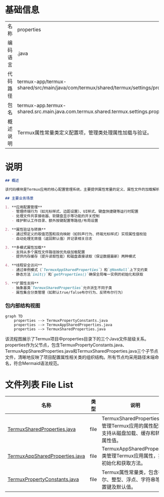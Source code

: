 # 基础信息

|      |      |
|------|------|
| 名称 | properties |
| 编码语言 | .java |
| 代码路径 | termux-app/termux-shared/src/main/java/com/termux/shared/termux/settings/properties |
| 包名 | termux-app.termux-shared.src.main.java.com.termux.shared.termux.settings.properties |
| 概述说明 | Termux属性常量类定义配置项，管理类处理属性加载与验证。 |

# 说明

```markdown
## 概述

该代码模块是Termux应用的核心配置管理系统，主要提供属性常量的定义、属性文件的加载解析以及属性值的统一管理功能。模块采用分层设计，包含常量定义层（`TermuxPropertyConstants`）、抽象管理层（`TermuxSharedProperties`）和应用实现层（`TermuxAppSharedProperties`），支持多种数据类型（布尔型、整型、浮点型、字符串型）的配置管理，并通过单例模式、内存缓存和线程安全机制保障系统稳定性。

## 主要业务场景

1. **应用配置管理**  
   - 管理终端行为（如光标样式、边距设置）、UI样式、键盘快捷键等运行时配置
   - 处理文件共享接收器、软键盘显示等功能的开关控制
   - 维护默认工作目录、额外按键配置等路径/布局设置

2. **属性验证与转换**  
   - 通过预定义的取值范围和双向映射（如铃声行为、终端光标样式）实现属性值校验
   - 自动处理无效值（返回默认值）并记录相关日志

3. **多模式属性加载**  
   - 支持从多个属性文件路径按优先级加载配置
   - 提供内存缓存（提升读取性能）和磁盘直接读取（保证数据最新）两种模式

4. **线程安全访问**  
   - 通过单例模式（`TermuxAppSharedProperties`）和`@NonNull`上下文约束
   - 静态方法`init()`和`getProperties()`确保全局唯一实例的初始化和获取

5. **扩展性支持**  
   - 抽象基类`TermuxSharedProperties`允许派生不同子类
   - 属性集合分类管理（如默认true/false布尔行为、反转布尔行为）
```


### 包内部结构视图

```mermaid
graph TD
    properties --> TermuxPropertyConstants.java
    properties --> TermuxAppSharedProperties.java
    properties --> TermuxSharedProperties.java
```

该流程图展示了Termux项目中properties目录下的三个Java文件层级关系。properties作为父节点，包含TermuxPropertyConstants.java、TermuxAppSharedProperties.java和TermuxSharedProperties.java三个子节点文件，清晰地反映了项目配置属性相关类的组织结构。所有节点均采用路径末端命名，符合Mermaid语法规范。

# 文件列表 File List

| 名称   | 类型  | 说明 |
|-------|------|-------------|
| [TermuxSharedProperties.java](TermuxSharedProperties.md) | file | TermuxSharedProperties类管理Termux应用的属性配置，支持从磁盘加载、缓存和转换属性值。 |
| [TermuxAppSharedProperties.java](TermuxAppSharedProperties.md) | file | TermuxAppSharedProperties类管理Termux应用属性，提供初始化和获取方法。 |
| [TermuxPropertyConstants.java](TermuxPropertyConstants.md) | file | Termux属性常量类，包含布尔、整型、浮点、字符串等配置键及默认值。 |


